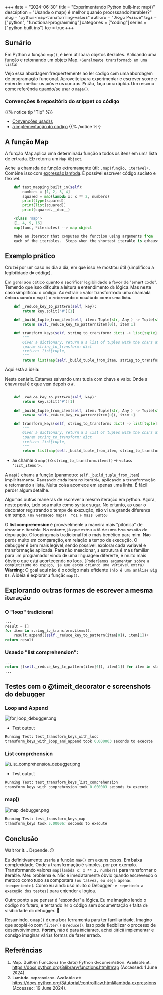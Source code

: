 +++
date = "2024-06-30"
title = "Experimentando Python built-ins: map()"
description = "Usando o map() é melhor quando processando iterables?"
slug = "python-map-transforming-values"
authors = "Diogo Pessoa"
tags = ["python", "functional-programming"]
categories = ["coding"]
series = ["python built-ins"]
toc = true
+++

## Sumário

Em Python a função `map()`, é bem útil para objetos iterables. Aplicando uma função e retornando um
objeto Map. `(Geralmente transformado em uma lista)`

Vejo essa abordagem frequentemente ao ler código com uma abordagem de programação funcional.
Aproveitei para experimentar e escrever sobre e entender melhor os prós e os contras. Então, faça
uma rápida. Um resumo como referência quando/se usar o `mapa()`.

### Convenções & repositório do snippet do código

{{% notice tip "Tip" %}}

- [Convenções usadas](https://diogo-pessoa.github.io/posts/conventions)
- [a implementação do código](https://github.com/diogo-pessoa/coding-exercises/blob/main/functional-programming/MapTransform.py)
  {{% /notice %}}

## A função Map

A função Map aplica uma determinada função a todos os itens em uma lista de entrada. Ele retorna
um `Map Object`.

Achei a chamada de função extremamente útil: `.map(função, iterável).` Combine isso
com [expressão lambda](https://docs.python.org/3/tutorial/controlflow.html#lambda-expressions).
É possível escrever código sucinto e flexivel.

```python
    def test_mapping_built_in(self):
        numbers = [1, 2, 3, 4]
        squared = map(lambda x: x ** 2, numbers)
        print(type(squared))
        print(list(squared))
        print(squared.__doc__)
```

```python
    <class 'map'>
    [1, 4, 9, 16]
    map(func, *iterables) --> map object

    Make an iterator that computes the function using arguments from
    each of the iterables.  Stops when the shortest iterable is exhausted
```

## Exemplo prático

Cruzei por um caso no dia a dia, em que isso se mostrou útil (simplificou a legibilidade do código).

Em geral sou cético quanto a sacrificar legibilidade a favor de "smart code". Temendo que isso
dificulte a leitura e
entendimento da lógica. Mas neste caso simplificou o código. Ao extrair o valor transformado uma
chamada única usando o `map()` e retornando o resultado como uma lista.

```python
    def _reduce_key_to_pattern(self, key):
        return key.split("#")[1]

    def _build_tuple_from_item(self, item: Tuple[str, Any]) -> Tuple[str, Any]:
        return self._reduce_key_to_pattern(item[0]), item[1]

    def transform_keys(self, string_to_transform: dict) -> list[tuple]:
        """
        Given a dictionary, return a a list of tuples with the chars after "#".
        :param string_to_transform: dict
        :return: list[tuple]
        """
        return list(map(self._build_tuple_from_item, string_to_transform.items()))
``` 

Aqui está a ideia:

Neste cenário. Estamos salvando uma tupla com chave e valor. Onde a chave real é o que vem depois
o `#`.

```python

    def _reduce_key_to_pattern(self, key):
        return key.split("#")[1]

    def _build_tuple_from_item(self, item: Tuple[str, Any]) -> Tuple[str, Any]:
        return self._reduce_key_to_pattern(item[0]), item[1]

    def transform_keys(self, string_to_transform: dict) -> list[tuple]:
        """
        Given a dictionary, return a a list of tuples with the chars after "#".
        :param string_to_transform: dict
        :return: list[tuple]
        """
        return list(map(self._build_tuple_from_item, string_to_transform.items()))
```

* ao chamar o `map()` o `string_to_transform.items()` -> `<class 'dict_items'>`.

A `map()` chama a função (parametro: `self._build_tuple_from_item`) implicitamente. Passando cada
item
no iterable, aplicando a transformação e retornando a lista. Muita coisa acontece em apenas uma
linha. É fácil perder algum detalhe.

Algumas outras maneiras de escrever a mesma iteração em python. Agora, neste ponto, tudo soa muito
como syntax sugar. No entanto, ao usar o decorator registrando o tempo de execução, não vi um grande
diferença em tempo. `(na verdadeo map()  foi o mais lento)`

O **list comprehension** é provavelmente a maneira mais "pitônica" de abordar o iterable. No
entanto, já que estou a fã de uma boa sessão de depuração. O looping mais tradicional foi o mais
benéfico para mim.
Não perde muito em comparação, em relação a tempo de execução. O debugger é bem mais legível, sendo
possivel, explorar cada variavel e transformação aplicada. Para não mencionar, a estrutura é mais
familiar
para um programador vindo de uma linguagem diferente, é muito mais óbvio o que está acontecendo no
loop.
`(Poderíamos argumentar sobre a completitude do espaço, já que estou criando uma variável extra)`
**Warning:** O goal aqui não é o código mais eficiente `(não é uma análise Big O)`. A idéia é
explorar a função `map()`.

## Explorando outras formas de escrever a mesma iteração

### O "loop" tradicional

```python
...
result = []
for item in string_to_transform.items():
    result.append((self._reduce_key_to_pattern(item[0]), item[1]))
return result
```

### Usando "list comprehension":

```python
...
return [(self._reduce_key_to_pattern(item[0]), item[1]) for item in string_to_transform.items()]
...
```

## Testes com o @timeit_decorator e screenshots do  debugger

### Loop and Append

![for_loop_debugger.png](/images/map_python/for_loop_debugger.png)

* Test output

```python
Running Test: test_transform_keys_with_loop
transform_keys_with_loop_and_append took 0.000003 seconds to execute
```

### List comprehension

![List_comprehension_debugger.png](/images/map_python/List_comprehension_debugger.png)

* Test output

```python
Running Test: test_transform_keys_list_comprehension
transform_keys_with_comprehension took 0.000003 seconds to execute
```

### map()

![map_debugger.png](/images/map_python/map_debugger.png)

```python
Running Test: test_transform_keys_map
transform_keys took 0.000067 seconds to execute
```

## Conclusão

Wait for it… Depende. :unamused:

Eu definitivamente usaria a função `map()` em alguns casos. Em baixa complexidade. Onde a
transformação é simples, por
por exemplo. Transformando valores `map(lambda x: x ** 2, numbers)` para transformar o iterable.
Meu problema é. Não é imediatamente óbvio quando
escrevendo o método como tudo se comportará `(ou talvez, eu seja apenas inexperiente)`. Como eu
ainda uso muito o
Debugger `(e repetindo a execução dos testes)` para entender a lógica.

Outro ponto a se pensar é "esconder" a lógica. Eu me imagino lendo o código no futuro, e tentando
ler o
código sem documentação e falta de visibilidade do debugger. :cursing_face:

Resumindo, o `map()` é uma boa ferramenta para ter familiaridade. Imagino que acoplá-lo
com `filter()` e `reduce()`. Isso pode flexibilzar o processo de desenvolvimento. **Porém**, não é
para
iniciantes, achei dificil implementar e consigo imaginar várias formas de fazer errado.

## Referências

1. Map: Built-in Functions (no date) Python documentation. Available
   at: https://docs.python.org/3/library/functions.html#map (Accessed: 1 June 2024).
2. Lambda-expressions. Available
   at: https://docs.python.org/3/tutorial/controlflow.html#lambda-expressions (Accessed:
   19 June 2024).

